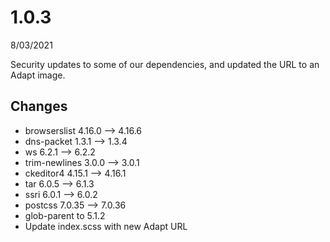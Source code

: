 # 1.0.3
8/03/2021

Security updates to some of our dependencies, and updated the URL to an Adapt image.

## Changes
- browserslist 4.16.0 --> 4.16.6
- dns-packet 1.3.1 --> 1.3.4
- ws 6.2.1 --> 6.2.2
- trim-newlines 3.0.0 --> 3.0.1
- ckeditor4 4.15.1 --> 4.16.1
- tar 6.0.5 --> 6.1.3
- ssri 6.0.1 --> 6.0.2
- postcss 7.0.35 --> 7.0.36
- glob-parent to 5.1.2
- Update index.scss with new Adapt URL
